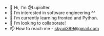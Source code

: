 - 👋 Hi, I’m @LupioIter
- 👀 I’m interested in software engineering ^^
- 🌱 I’m currently learning fronted and Python.
- 💞️ I’m looking to collaborate!
- 📫 How to reach me - skyuii389@gmail.com

<!---
LupioIter/LupioIter is a ✨ special ✨ repository because its `README.md` (this file) appears on your GitHub profile.
You can click the Preview link to take a look at your changes.
--->
